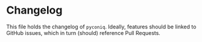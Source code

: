 # Changelog

This file holds the changelog of `pyconiq`. Ideally, features should be linked to GitHub
issues, which in turn (should) reference Pull Requests.

<!-- towncrier release notes start -->